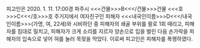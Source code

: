 피고인은 2020. 1. 11. 17:00경 파주시 <<<건물>>>B<<</건물>>>건물 <<<호>>>C<<</호>>>호 주거지에서 여자친구인 피해자 <<<내국인이름>>>D<<</내국인이름>>>(가명, 여, 22세)와 시비하던 중 피해자의 쇄골 부위를 팔로 1회 때리고, 피해자를 침대로 밀치고, 피해자가 크게 소리를 지르자 양손으로 입을 벌린 다음 손가락을 피해자의 입속으로 넣어 혀를 눌러 목젖을 막았다.
이로써 피고인은 피해자를 폭행하였다.
